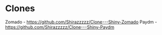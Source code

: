 # Clones

Zomado - https://github.com/Shirazzzzz/Clone---Shiny-Zomado
Paydm - https://github.com/Shirazzzzz/Clone---Shiny-Paydm

